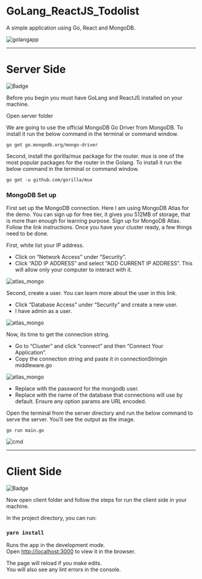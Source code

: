 # GoLang_ReactJS_Todolist


A simple application using Go, React and MongoDB.

![golangapp](https://user-images.githubusercontent.com/48954255/84936872-4d409700-b0b1-11ea-9d90-c69c67742451.jpg)


_________________
# Server Side 
![Badge](https://img.shields.io/static/v1?label=Language&message=GoLang&color=blue&style=plastic&logo=GOLANG)


Before you begin you must have GoLang and ReactJS installed on your machine.


Open server folder

We are going to use the official MongoDB Go Driver from MongoDB.
To install it run the below command in the terminal or command window.
````
go get go.mongodb.org/mongo-driver
````

Second, install the gorilla/mux package for the router. mux is one of the most popular packages for the router in the Golang.
To install it run the below command in the terminal or command window.
````
go get -u github.com/gorilla/mux
````

### MongoDB Set up
First set up the MongoDB connection.
Here I am using MongoDB Atlas for the demo. You can sign up for free tier, it gives you 512MB of storage, that is more than enough for learning purpose.
Sign up for MongoDB Atlas. Follow the link instructions.
Once you have your cluster ready, a few things need to be done.

First, white list your IP address.

* Click on “Network Access” under “Security”.
* Click “ADD IP ADDRESS” and select “ADD CURRENT IP ADDRESS”. This will allow only your computer to interact with it.

![atlas_mongo](https://miro.medium.com/max/2000/1*C7nfL2-4BU4v2DlpuxRtow.png)

Second, create a user. You can learn more about the user in this link.

* Click “Database Access” under “Security” and create a new user.
* I have admin as a user.

![atlas_mongo](https://miro.medium.com/max/2000/1*AbdyOLCDGCDb57YKSU2sQQ.png)

Now, its time to get the connection string.

* Go to “Cluster” and click “connect” and then “Connect Your Application”.
* Copy the connection string and paste it in connectionStringin middleware.go

![atlas_mongo](https://miro.medium.com/max/2000/1*QP82h8R88HQz_ZOQ_hRS2Q.png)

* Replace <password> with the password for the mongodb user. 
* Replace <dbname> with the name of the database that connections will use by default. 
Ensure any option params are URL encoded.

Open the terminal from the server directory and run the below command to serve the server. 
You’ll see the output as the image.

````
go run main.go
````

![cmd](https://user-images.githubusercontent.com/48954255/84941803-42d5cb80-b0b8-11ea-9a1d-79c1a06447f3.jpg)



_____________________
# Client Side
![Badge](https://img.shields.io/static/v1?label=framework&message=react&color=blue&style=plastic&logo=REACT)


Now open client folder and follow the steps for run the client side in your machine.


In the project directory, you can run:

### `yarn install`

Runs the app in the development mode.<br />
Open [http://localhost:3000](http://localhost:3000) to view it in the browser.

The page will reload if you make edits.<br />
You will also see any lint errors in the console.


